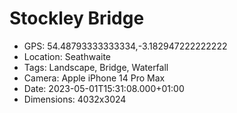 # Stockley Bridge

- GPS: 54.48793333333334,-3.182947222222222
- Location: Seathwaite
- Tags: Landscape, Bridge, Waterfall
- Camera: Apple iPhone 14 Pro Max
- Date: 2023-05-01T15:31:08.000+01:00
- Dimensions: 4032x3024
